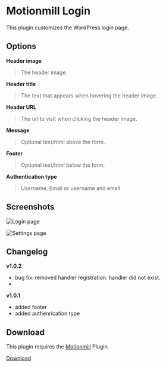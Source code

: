 Motionmill Login
================

This plugin customizes the WordPress login page.

Options
-------

__Header image__

> The header image.

__Header title__

> The text that appears when hovering the header image.

__Header URL__

> The url to visit when clicking the header image.

__Message__

> Optional text/html above the form.

__Footer__

> Optional text/html below the form.

__Authentication type__

> Username, Email or username and email

Screenshots
-----------

![Login page](https://raw.githubusercontent.com/addwittz/motionmill/master/plugins/motionmill-login/screenshot-2.png)

![Settings page](https://raw.githubusercontent.com/addwittz/motionmill/master/plugins/motionmill-login/screenshot-1.png)

Changelog
---------

__v1.0.2__

- bug fix: removed handler registration. handler did not exist.
-
__v1.0.1__

- added footer
- added authenrication type

Download
--------

This plugin requires the [Motionmill](https://github.com/addwittz/motionmill) Plugin.

[Download](https://github.com/addwittz/motionmill-login "Download")


